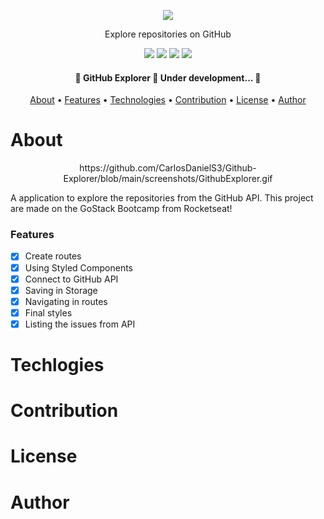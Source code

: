 <p align="center">
  <img src="https://user-images.githubusercontent.com/57778245/92287977-b631f100-eee1-11ea-8b98-35755a8e25ad.png" />
</p>
<p align="center">Explore repositories on GitHub</p>

<p align="center">
  <img src="https://img.shields.io/github/issues/CarlosDanielS3/Github-Explorer?style=flat-square" />
  <img src="https://img.shields.io/github/forks/CarlosDanielS3/Github-Explorer?style=flat-square" />
  <img src="https://img.shields.io/github/stars/CarlosDanielS3/Github-Explorer?style=flat-square" />
  <img src="https://img.shields.io/github/license/CarlosDanielS3/Github-Explorer?style=flat-square" />
</p>

<h4 align="center">
	🚧  GitHub Explorer 🚀 Under development...  🚧
</h4>

<p align="center">
 <a href="#About">About</a> •
 <a href="#Features">Features</a> •
 <a href="#Technologies">Technologies</a> •
 <a href="#Contribution">Contribution</a> •
 <a href="#License">License</a> •
 <a href="#Author">Author</a>
</p>

# About
<div align="center">
https://github.com/CarlosDanielS3/Github-Explorer/blob/main/screenshots/GithubExplorer.gif
</div>
<p> A application to explore the repositories from the GitHub API. This project are made on the GoStack Bootcamp from Rocketseat! </p>

### Features

- [x] Create routes
- [x] Using Styled Components
- [x] Connect to GitHub API
- [x] Saving in Storage
- [x] Navigating in routes
- [x] Final styles
- [x] Listing the issues from API

# Techlogies

# Contribution

# License

# Author
